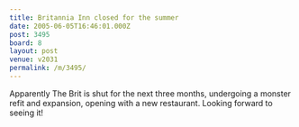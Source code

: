 ```yaml
---
title: Britannia Inn closed for the summer
date: 2005-06-05T16:46:01.000Z
post: 3495
board: 8
layout: post
venue: v2031
permalink: /m/3495/
---
```

Apparently The Brit is shut for the next three months, undergoing a monster refit and expansion, opening with a new restaurant. Looking forward to seeing it!
